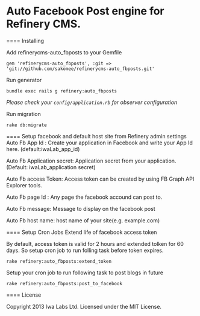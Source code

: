 # Auto Facebook Post engine for Refinery CMS.

==== Installing

Add refinerycms-auto_fbposts to your Gemfile

    gem 'refinerycms-auto_fbposts', :git => 'git://github.com/sakomee/refinerycms-auto_fbposts.git'

Run generator

    bundle exec rails g refinery:auto_fbposts

*Please check your `config/application.rb` for observer configuration*

Run migration

    rake db:migrate

==== Setup facebook and default host site from Refinery admin settings
Auto Fb App Id : Create your application in Facebook and write your App Id here. (default:iwaLab_app_id)

Auto Fb Application secret: Application secret from your application. (Default: iwaLab_application secret)

Auto Fb access Token: Access token can be created by using FB Graph API Explorer tools.

Auto Fb page Id : Any page the facebook accound can post to.

Auto Fb message: Message to display on the facebook post

Auto Fb host name: host name of your site(e.g. example.com)


==== Setup Cron Jobs
Extend life of facebook access token

By default, access token is valid for 2 hours and extended tolken for 60 days. So setup cron job to run folling task before token expires.

	rake refinery:auto_fbposts:extend_token


Setup your cron  job to run following task to post blogs in future

	rake refinery:auto_fbposts:post_to_facebook

==== License

Copyright 2013 Iwa Labs Ltd. Licensed under the MIT License.

